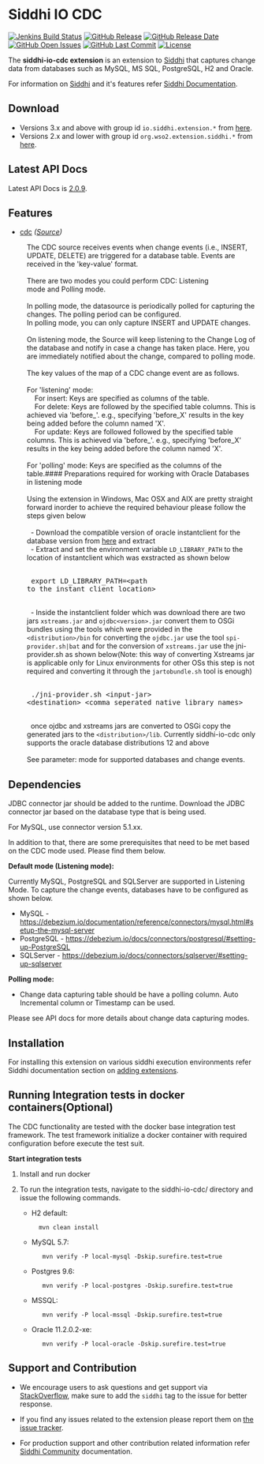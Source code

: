 Siddhi IO CDC
===================

  [![Jenkins Build Status](https://wso2.org/jenkins/job/siddhi/job/siddhi-io-cdc/badge/icon)](https://wso2.org/jenkins/job/siddhi/job/siddhi-io-cdc/)
  [![GitHub Release](https://img.shields.io/github/release/siddhi-io/siddhi-io-cdc.svg)](https://github.com/siddhi-io/siddhi-io-cdc/releases)
  [![GitHub Release Date](https://img.shields.io/github/release-date/siddhi-io/siddhi-io-cdc.svg)](https://github.com/siddhi-io/siddhi-io-cdc/releases)
  [![GitHub Open Issues](https://img.shields.io/github/issues-raw/siddhi-io/siddhi-io-cdc.svg)](https://github.com/siddhi-io/siddhi-io-cdc/issues)
  [![GitHub Last Commit](https://img.shields.io/github/last-commit/siddhi-io/siddhi-io-cdc.svg)](https://github.com/siddhi-io/siddhi-io-cdc/commits/master)
  [![License](https://img.shields.io/badge/License-Apache%202.0-blue.svg)](https://opensource.org/licenses/Apache-2.0)

The **siddhi-io-cdc extension** is an extension to <a target="_blank" href="https://wso2.github.io/siddhi">Siddhi</a> that captures change data from databases such as MySQL, MS SQL, PostgreSQL, H2 and Oracle.

For information on <a target="_blank" href="https://siddhi.io/">Siddhi</a> and it's features refer <a target="_blank" href="https://siddhi.io/redirect/docs.html">Siddhi Documentation</a>. 

## Download

* Versions 3.x and above with group id `io.siddhi.extension.*` from <a target="_blank" href="https://mvnrepository.com/artifact/io.siddhi.extension.io.cdc/siddhi-io-cdc/">here</a>.
* Versions 2.x and lower with group id `org.wso2.extension.siddhi.*` from <a target="_blank" href="https://mvnrepository.com/artifact/org.wso2.extension.siddhi.io.cdc/siddhi-io-cdc">here</a>.

## Latest API Docs 

Latest API Docs is <a target="_blank" href="https://siddhi-io.github.io/siddhi-io-cdc/api/2.0.9">2.0.9</a>.

## Features

* <a target="_blank" href="https://siddhi-io.github.io/siddhi-io-cdc/api/2.0.9/#cdc-source">cdc</a> *(<a target="_blank" href="http://siddhi.io/en/v5.1/docs/query-guide/#source">Source</a>)*<br> <div style="padding-left: 1em;"><p><p style="word-wrap: break-word;margin: 0;">The CDC source receives events when change events (i.e., INSERT, UPDATE, DELETE) are triggered for a database table. Events are received in the 'key-value' format.<br><br>There are two modes you could perform CDC: Listening mode and Polling mode.<br><br>In polling mode, the datasource is periodically polled for capturing the changes. The polling period can be configured.<br>In polling mode, you can only capture INSERT and UPDATE changes.<br><br>On listening mode, the Source will keep listening to the Change Log of the database and notify in case a change has taken place. Here, you are immediately notified about the change, compared to polling mode.<br><br>The key values of the map of a CDC change event are as follows.<br><br>For 'listening' mode: <br>&nbsp;&nbsp;&nbsp;&nbsp;For insert: Keys are specified as columns of the table.<br>&nbsp;&nbsp;&nbsp;&nbsp;For delete: Keys are followed by the specified table columns. This is achieved via 'before_'. e.g., specifying 'before_X' results in the key being added before the column named 'X'.<br>&nbsp;&nbsp;&nbsp;&nbsp;For update: Keys are followed followed by the specified table columns. This is achieved via 'before_'. e.g., specifying 'before_X' results in the key being added before the column named 'X'.<br><br>For 'polling' mode: Keys are specified as the columns of the table.#### Preparations required for working with Oracle Databases in listening mode<br><br>Using the extension in Windows, Mac OSX and AIX are pretty straight forward inorder to achieve the required behaviour please follow the steps given below<br><br>&nbsp;&nbsp;- Download the compatible version of oracle instantclient for the database version from [here](https://www.oracle.com/database/technologies/instant-client/downloads.html) and extract<br>&nbsp;&nbsp;- Extract and set the environment variable <code>LD_LIBRARY_PATH</code> to the location of instantclient which was exstracted as shown below<br>&nbsp;&nbsp;</p><pre>
    export LD_LIBRARY_PATH=&lt;path to the instant client location&gt;
  </pre><p style="word-wrap: break-word;margin: 0;"><br>&nbsp;&nbsp;- Inside the instantclient folder which was download there are two jars <code>xstreams.jar</code> and <code>ojdbc&lt;version&gt;.jar</code> convert them to OSGi bundles using the tools which were provided in the <code>&lt;distribution&gt;/bin</code> for converting the <code>ojdbc.jar</code> use the tool <code>spi-provider.sh|bat</code> and for the conversion of <code>xstreams.jar</code> use the jni-provider.sh as shown below(Note: this way of converting Xstreams jar is applicable only for Linux environments for other OSs this step is not required and converting it through the <code>jartobundle.sh</code> tool is enough)<br>&nbsp;&nbsp;</p><pre>
    ./jni-provider.sh &lt;input-jar&gt; &lt;destination&gt; &lt;comma seperated native library names&gt;
  </pre><p style="word-wrap: break-word;margin: 0;"><br>&nbsp;&nbsp;once ojdbc and xstreams jars are converted to OSGi copy the generated jars to the <code>&lt;distribution&gt;/lib</code>. Currently siddhi-io-cdc only supports the oracle database distributions 12 and above<br><br>See parameter: mode for supported databases and change events.</p></p></div>

## Dependencies 
JDBC connector jar should be added to the runtime. Download the JDBC connector jar based on the database type that is being used.

For MySQL, use connector version 5.1.xx.

In addition to that, there are some prerequisites that need to be met based on the CDC mode used. Please find them below.

**Default mode (Listening mode):**

Currently MySQL, PostgreSQL and SQLServer are supported in Listening Mode.
To capture the change events, databases have to be configured as shown below.

* MySQL - https://debezium.io/documentation/reference/connectors/mysql.html#setup-the-mysql-server
* PostgreSQL - https://debezium.io/docs/connectors/postgresql/#setting-up-PostgreSQL
* SQLServer - https://debezium.io/docs/connectors/sqlserver/#setting-up-sqlserver

**Polling mode:**

* Change data capturing table should be have a polling column. Auto Incremental column or Timestamp can be used.

Please see API docs for more details about change data capturing modes.

## Installation

For installing this extension on various siddhi execution environments refer Siddhi documentation section on <a target="_blank" href="https://siddhi.io/redirect/add-extensions.html">adding extensions</a>.

## Running Integration tests in docker containers(Optional)

The CDC functionality are tested with the docker base integration test framework.
The test framework initialize a docker container with required configuration before execute the test suit.

**Start integration tests**

 1. Install and run docker

 2. To run the integration tests, navigate to the siddhi-io-cdc/ directory and issue the following commands.

    * H2 default:

            mvn clean install

    * MySQL 5.7:

             mvn verify -P local-mysql -Dskip.surefire.test=true

    * Postgres 9.6:

             mvn verify -P local-postgres -Dskip.surefire.test=true

    * MSSQL:

             mvn verify -P local-mssql -Dskip.surefire.test=true

    * Oracle 11.2.0.2-xe:

             mvn verify -P local-oracle -Dskip.surefire.test=true

## Support and Contribution

* We encourage users to ask questions and get support via <a target="_blank" href="https://stackoverflow.com/questions/tagged/siddhi">StackOverflow</a>, make sure to add the `siddhi` tag to the issue for better response.

* If you find any issues related to the extension please report them on <a target="_blank" href="https://github.com/siddhi-io/siddhi-execution-string/issues">the issue tracker</a>.

* For production support and other contribution related information refer <a target="_blank" href="https://siddhi.io/community/">Siddhi Community</a> documentation.

